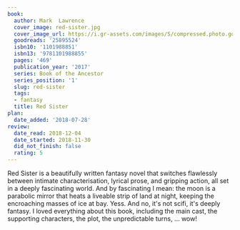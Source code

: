 ```yaml
---
book:
  author: Mark  Lawrence
  cover_image: red-sister.jpg
  cover_image_url: https://i.gr-assets.com/images/S/compressed.photo.goodreads.com/books/1481038440l/25895524._SX98_.jpg
  goodreads: '25895524'
  isbn10: '1101988851'
  isbn13: '9781101988855'
  pages: '469'
  publication_year: '2017'
  series: Book of the Ancestor
  series_position: '1'
  slug: red-sister
  tags:
  - fantasy
  title: Red Sister
plan:
  date_added: '2018-07-28'
review:
  date_read: 2018-12-04
  date_started: 2018-11-30
  did_not_finish: false
  rating: 5
---
```


Red Sister is a beautifully written fantasy novel that switches flawlessly between intimate characterisation, lyrical prose, and gripping action, all set in a deeply fascinating world. And by fascinating I mean: the moon is a parabolic mirror that heats a liveable strip of land at night, keeping the encroaching masses of ice at bay. Yess. And no, it's not scifi, it's deeply fantasy. I loved everything about this book, including the main cast, the supporting characters, the plot, the unpredictable turns, … wow!
